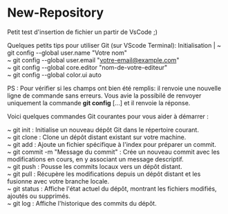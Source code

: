 # New-Repository
Petit test d'insertion de fichier un partir de VsCode ;)

Quelques petits tips pour utiliser Git (sur VScode Terminal):
Initialisation  |
  ~ git config  --global user.name "Votre nom"<br>  <!-- Nom d'utilisateur git ou nom réel -->
  ~ git config --global user.email "votre-email@example.com"<br> <!-- adresse mail associé à GitHub-->
  ~ git config --global core.editor "nom-de-votre-editeur"<br> <!-- "code" pour Vscode par exemple -->
  ~ git config --global color.ui auto<br> <!-- Facultatif: configurer la couleur de l'interface -->
  
PS : Pour vérifier si les champs ont bien  été remplis: il renvoie une nouvelle ligne de commande
sans erreurs. Vous avie la possibilé de renvoyer uniquement la commande **git config** [...] et il renvoie la  réponse.

Voici quelques commandes Git courantes pour vous aider à démarrer :

~ git init : Initialise un nouveau dépôt Git dans le répertoire courant.<br>
~ git clone <URL> : Clone un dépôt distant existant sur votre machine.<br>
~ git add <nom du fichier> : Ajoute un fichier spécifique à l'index pour préparer un commit.<br>
~ git commit -m "Message du commit" : Crée un nouveau commit avec les modifications en cours, en y associant un message descriptif.<br>
~ git push <remote> <branche> : Pousse les commits locaux vers un dépôt distant.<br>
~ git pull <remote> <branche> : Récupère les modifications depuis un dépôt distant et les fusionne avec votre branche locale.<br>
~ git status : Affiche l'état actuel du dépôt, montrant les fichiers modifiés, ajoutés ou supprimés.<br>
~ git log : Affiche l'historique des commits du dépôt.
